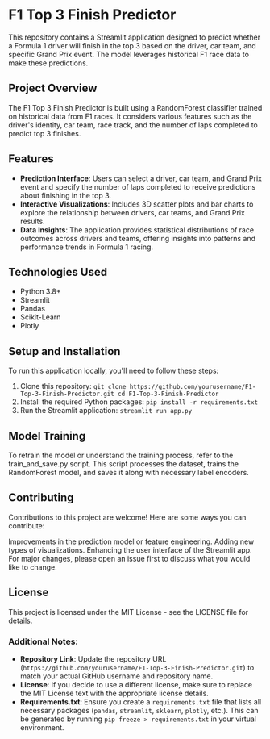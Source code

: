 # F1 Top 3 Finish Predictor

This repository contains a Streamlit application designed to predict whether a Formula 1 driver will finish in the top 3 based on the driver, car team, and specific Grand Prix event. The model leverages historical F1 race data to make these predictions.

## Project Overview

The F1 Top 3 Finish Predictor is built using a RandomForest classifier trained on historical data from F1 races. It considers various features such as the driver's identity, car team, race track, and the number of laps completed to predict top 3 finishes.

## Features

- **Prediction Interface**: Users can select a driver, car team, and Grand Prix event and specify the number of laps completed to receive predictions about finishing in the top 3.
- **Interactive Visualizations**: Includes 3D scatter plots and bar charts to explore the relationship between drivers, car teams, and Grand Prix results.
- **Data Insights**: The application provides statistical distributions of race outcomes across drivers and teams, offering insights into patterns and performance trends in Formula 1 racing.

## Technologies Used

- Python 3.8+
- Streamlit
- Pandas
- Scikit-Learn
- Plotly

## Setup and Installation

To run this application locally, you'll need to follow these steps:

1. Clone this repository:
   ``
   git clone https://github.com/yourusername/F1-Top-3-Finish-Predictor.git
   cd F1-Top-3-Finish-Predictor
   ``
2. Install the required Python packages:
    ``
    pip install -r requirements.txt
    ``
3. Run the Streamlit application:
``streamlit run app.py``

## Model Training
To retrain the model or understand the training process, refer to the train_and_save.py script. This script processes the dataset, trains the RandomForest model, and saves it along with necessary label encoders.

## Contributing
Contributions to this project are welcome! Here are some ways you can contribute:

Improvements in the prediction model or feature engineering.
Adding new types of visualizations.
Enhancing the user interface of the Streamlit app.
For major changes, please open an issue first to discuss what you would like to change.

## License
This project is licensed under the MIT License - see the LICENSE file for details.

### Additional Notes:
- **Repository Link**: Update the repository URL (`https://github.com/yourusername/F1-Top-3-Finish-Predictor.git`) to match your actual GitHub username and repository name.
- **License**: If you decide to use a different license, make sure to replace the MIT License text with the appropriate license details.
- **Requirements.txt**: Ensure you create a `requirements.txt` file that lists all necessary packages (`pandas`, `streamlit`, `sklearn`, `plotly`, etc.). This can be generated by running `pip freeze > requirements.txt` in your virtual environment.
